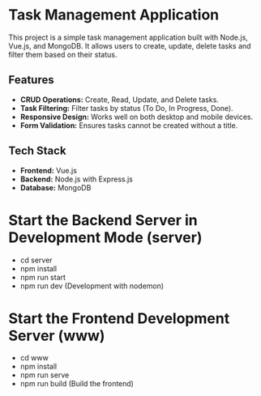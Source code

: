 # Task Management Application

This project is a simple task management application built with Node.js, Vue.js, and MongoDB. It allows users to create, update, delete tasks and filter them based on their status.

## Features

- **CRUD Operations:** Create, Read, Update, and Delete tasks.
- **Task Filtering:** Filter tasks by status (To Do, In Progress, Done).
- **Responsive Design:** Works well on both desktop and mobile devices.
- **Form Validation:** Ensures tasks cannot be created without a title.

## Tech Stack

- **Frontend:** Vue.js
- **Backend:** Node.js with Express.js
- **Database:** MongoDB

# Start the Backend Server in Development Mode (server)
- cd server
- npm install
- npm run start
- npm run dev (Development with nodemon)

# Start the Frontend Development Server (www)
- cd www
- npm install
- npm run serve
- npm run build (Build the frontend)
